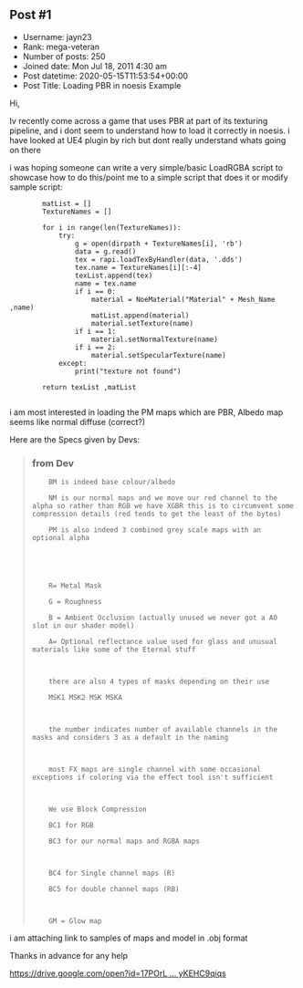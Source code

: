 ## Post #1
- Username: jayn23
- Rank: mega-veteran
- Number of posts: 250
- Joined date: Mon Jul 18, 2011 4:30 am
- Post datetime: 2020-05-15T11:53:54+00:00
- Post Title: Loading PBR in noesis Example

Hi,

Iv recently come across a game that uses PBR at part of its texturing pipeline,  and i dont seem to understand how to load it correctly in noesis.
i have looked at UE4 plugin by rich but dont really understand whats going on there   

i was hoping someone can write a very simple/basic LoadRGBA script to showcase how to do this/point me to a simple script that does it or modify sample script:

```
        matList = []
        TextureNames = []
        
        for i in range(len(TextureNames)):
            try:
                g = open(dirpath + TextureNames[i], 'rb')
                data = g.read()
                tex = rapi.loadTexByHandler(data, '.dds')
                tex.name = TextureNames[i][:-4]
                texList.append(tex)
                name = tex.name
                if i == 0:
                    material = NoeMaterial("Material" + Mesh_Name ,name)
                    matList.append(material)
                    material.setTexture(name)
                if i == 1:  
                    material.setNormalTexture(name)
                if i == 2:  
                    material.setSpecularTexture(name)
            except:
                print("texture not found")
                    
        return texList ,matList  
                    

```


i am most interested in loading the PM maps which are PBR, Albedo map seems like normal diffuse (correct?)

Here are the Specs given by Devs:

> ### from  Dev
>
> 
>
>         BM is indeed base colour/albedo
>
>         NM is our normal maps and we move our red channel to the alpha so rather than RGB we have XGBR this is to circumvent some compression details (red tends to get the least of the bytes)
>
>         PM is also indeed 3 combined grey scale maps with an optional alpha
>
> 
>
> 
>
>         R= Metal Mask
>
>         G = Roughness
>
>         B = Ambient Occlusion (actually unused we never got a AO slot in our shader model)
>
>         A= Optional reflectance value used for glass and unusual materials like some of the Eternal stuff
>
> 
>
>         there are also 4 types of masks depending on their use
>
>         MSK1 MSK2 MSK MSKA
>
> 
>
>         the number indicates number of available channels in the masks and considers 3 as a default in the naming
>
> 
>
>         most FX maps are single channel with some occasional exceptions if coloring via the effect tool isn't sufficient
>
> 
>
>         We use Block Compression
>
>         BC1 for RGB
>
>         BC3 for our normal maps and RGBA maps
>
> 
>
>         BC4 for Single channel maps (R)
>
>         BC5 for double channel maps (RB)
>
> 
>
>         GM = Glow map

i am attaching link to samples of maps and model in .obj format 

Thanks in advance for any help   

[https://drive.google.com/open?id=17POrL ... yKEHC9qiqs](https://drive.google.com/open?id=17POrLiE8RBsdTaUte2clo4yKEHC9qiqs)
